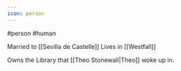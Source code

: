 ```yaml
---
icon: person
---
```

#person #human

Married to [[Sevilla de Castelle]] 
Lives in [[Westfall]] 

Owns the Library that [[Theo Stonewall|Theo]] woke up in.

